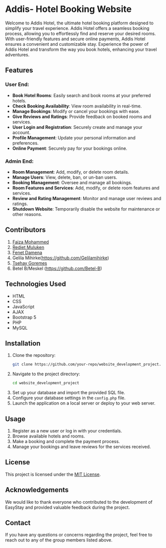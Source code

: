 # Addis- Hotel Booking Website

Welcome to Addis Hotel, the ultimate hotel booking platform designed to simplify your travel experience. Addis Hotel offers a seamless booking process, allowing you to effortlessly find and reserve your desired rooms. With user-friendly features and secure online payments, Addis Hotel ensures a convenient and customizable stay. Experience the power of Addis Hotel and transform the way you book hotels, enhancing your travel adventures.

## Features

### User End:
- **Book Hotel Rooms**: Easily search and book rooms at your preferred hotels.
- **Check Booking Availability**: View room availability in real-time.
- **Manage Bookings**: Modify or cancel your bookings with ease.
- **Give Reviews and Ratings**: Provide feedback on booked rooms and services.
- **User Login and Registration**: Securely create and manage your account.
- **Profile Management**: Update your personal information and preferences.
- **Online Payment**: Securely pay for your bookings online.

### Admin End:
- **Room Management**: Add, modify, or delete room details.
- **Manage Users**: View, delete, ban, or un-ban users.
- **Booking Management**: Oversee and manage all bookings.
- **Room Features and Services**: Add, modify, or delete room features and services.
- **Review and Rating Management**: Monitor and manage user reviews and ratings.
- **Shutdown Website**: Temporarily disable the website for maintenance or other reasons.

## Contributors
1. [Faiza Mohammed](https://github.com/72730882)
2. [Rediet Muluken](https://github.com/redu95)
3. [Fenet Damena](https://github.com/Fenet-damena)
4. Gelila Mihirke(https://github.com/Gelilamihirke)
5. [Tsehay Goremes](https://github.com/tseehay)
6. Betel B/Meskel (https://github.com/Betel-B)

## Technologies Used
- HTML
- CSS
- JavaScript
- AJAX
- Bootstrap 5
- PHP
- MySQL

## Installation
1. Clone the repository:
    ```sh
    git clone https://github.com/your-repo/website_development_project.git
    ```
2. Navigate to the project directory:
    ```sh
    cd website_development_project
    ```
3. Set up your database and import the provided SQL file.
4. Configure your database settings in the `config.php` file.
5. Launch the application on a local server or deploy to your web server.

## Usage
1. Register as a new user or log in with your credentials.
2. Browse available hotels and rooms.
3. Make a booking and complete the payment process.
4. Manage your bookings and leave reviews for the services received.

## License
This project is licensed under the [MIT License](LICENSE).

## Acknowledgements
We would like to thank everyone who contributed to the development of EasyStay and provided valuable feedback during the project.

## Contact
If you have any questions or concerns regarding the project, feel free to reach out to any of the group members listed above.
